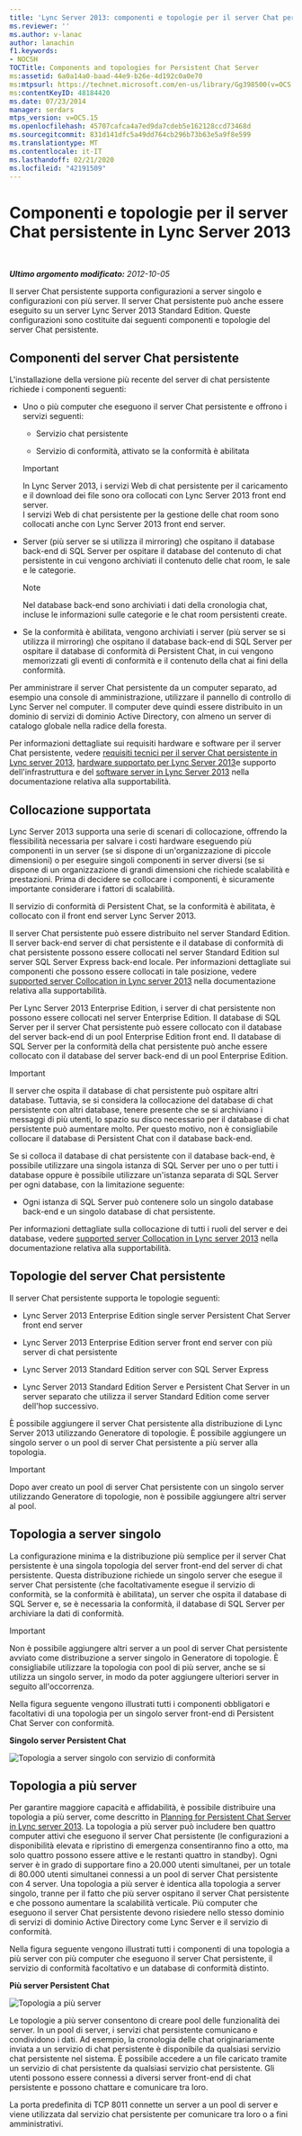 ```yaml
---
title: 'Lync Server 2013: componenti e topologie per il server Chat persistente'
ms.reviewer: ''
ms.author: v-lanac
author: lanachin
f1.keywords:
- NOCSH
TOCTitle: Components and topologies for Persistent Chat Server
ms:assetid: 6a0a14a0-baad-44e9-b26e-4d192c0a0e70
ms:mtpsurl: https://technet.microsoft.com/en-us/library/Gg398500(v=OCS.15)
ms:contentKeyID: 48184420
ms.date: 07/23/2014
manager: serdars
mtps_version: v=OCS.15
ms.openlocfilehash: 45707cafca4a7ed9da7cdeb5e162128ccd73468d
ms.sourcegitcommit: 831d141dfc5a49dd764cb296b73b63e5a9f8e599
ms.translationtype: MT
ms.contentlocale: it-IT
ms.lasthandoff: 02/21/2020
ms.locfileid: "42191509"
---
```

<div data-xmlns="http://www.w3.org/1999/xhtml">

<div class="topic" data-xmlns="http://www.w3.org/1999/xhtml" data-msxsl="urn:schemas-microsoft-com:xslt" data-cs="https://msdn.microsoft.com/">

<div data-asp="https://msdn2.microsoft.com/asp">

# <a name="components-and-topologies-for-persistent-chat-server-in-lync-server-2013"></a>Componenti e topologie per il server Chat persistente in Lync Server 2013

</div>

<div id="mainSection">

<div id="mainBody">

<span> </span>

_**Ultimo argomento modificato:** 2012-10-05_

Il server Chat persistente supporta configurazioni a server singolo e configurazioni con più server. Il server Chat persistente può anche essere eseguito su un server Lync Server 2013 Standard Edition. Queste configurazioni sono costituite dai seguenti componenti e topologie del server Chat persistente.

<div>

## <a name="persistent-chat-server-components"></a>Componenti del server Chat persistente

L'installazione della versione più recente del server di chat persistente richiede i componenti seguenti:

  - Uno o più computer che eseguono il server Chat persistente e offrono i servizi seguenti:
    
      - Servizio chat persistente
    
      - Servizio di conformità, attivato se la conformità è abilitata
    
    <div>
    

    > [!IMPORTANT]  
    > In Lync Server 2013, i servizi Web di chat persistente per il caricamento e il download dei file sono ora collocati con Lync Server 2013&nbsp;front end server.<BR>I servizi Web di chat persistente per la gestione delle chat room sono collocati anche&nbsp;con Lync Server 2013 front end server.

    
    </div>

  - Server (più server se si utilizza il mirroring) che ospitano il database back-end di SQL Server per ospitare il database del contenuto di chat persistente in cui vengono archiviati il contenuto delle chat room, le sale e le categorie.
    
    <div>
    

    > [!NOTE]  
    > Nel database back-end sono archiviati i dati della cronologia chat, incluse le informazioni sulle categorie e le chat room persistenti create.

    
    </div>

  - Se la conformità è abilitata, vengono archiviati i server (più server se si utilizza il mirroring) che ospitano il database back-end di SQL Server per ospitare il database di conformità di Persistent Chat, in cui vengono memorizzati gli eventi di conformità e il contenuto della chat ai fini della conformità.

Per amministrare il server Chat persistente da un computer separato, ad esempio una console di amministrazione, utilizzare il pannello di controllo di Lync Server nel computer. Il computer deve quindi essere distribuito in un dominio di servizi di dominio Active Directory, con almeno un server di catalogo globale nella radice della foresta.

Per informazioni dettagliate sui requisiti hardware e software per il server Chat persistente, vedere [requisiti tecnici per il server Chat persistente in Lync server 2013](lync-server-2013-technical-requirements-for-persistent-chat-server.md), [hardware supportato per Lync Server 2013](lync-server-2013-supported-hardware.md)e supporto dell'infrastruttura e del [software server in Lync Server 2013](lync-server-2013-server-software-and-infrastructure-support.md) nella documentazione relativa alla supportabilità.

</div>

<div>

## <a name="supported-collocation"></a>Collocazione supportata

Lync Server 2013 supporta una serie di scenari di collocazione, offrendo la flessibilità necessaria per salvare i costi hardware eseguendo più componenti in un server (se si dispone di un'organizzazione di piccole dimensioni) o per eseguire singoli componenti in server diversi (se si dispone di un organizzazione di grandi dimensioni che richiede scalabilità e prestazioni. Prima di decidere se collocare i componenti, è sicuramente importante considerare i fattori di scalabilità.

Il servizio di conformità di Persistent Chat, se la conformità è abilitata, è collocato con il front end server Lync Server 2013.

Il server Chat persistente può essere distribuito nel server Standard Edition. Il server back-end server di chat persistente e il database di conformità di chat persistente possono essere collocati nel server Standard Edition sul server SQL Server Express back-end locale. Per informazioni dettagliate sui componenti che possono essere collocati in tale posizione, vedere [supported server Collocation in Lync server 2013](lync-server-2013-supported-server-collocation.md) nella documentazione relativa alla supportabilità.

Per Lync Server 2013 Enterprise Edition, i server di chat persistente non possono essere collocati nel server Enterprise Edition. Il database di SQL Server per il server Chat persistente può essere collocato con il database del server back-end di un pool Enterprise Edition front end. Il database di SQL Server per la conformità della chat persistente può anche essere collocato con il database del server back-end di un pool Enterprise Edition.

<div>


> [!IMPORTANT]  
> Il server che ospita il database di chat persistente può ospitare altri database. Tuttavia, se si considera la collocazione del database di chat persistente con altri database, tenere presente che se si archiviano i messaggi di più utenti, lo spazio su disco necessario per il database di chat persistente può aumentare molto. Per questo motivo, non è consigliabile collocare il database di Persistent Chat con il database back-end.



</div>

Se si colloca il database di chat persistente con il database back-end, è possibile utilizzare una singola istanza di SQL Server per uno o per tutti i database oppure è possibile utilizzare un'istanza separata di SQL Server per ogni database, con la limitazione seguente:

  - Ogni istanza di SQL Server può contenere solo un singolo database back-end e un singolo database di chat persistente.

Per informazioni dettagliate sulla collocazione di tutti i ruoli del server e dei database, vedere [supported server Collocation in Lync server 2013](lync-server-2013-supported-server-collocation.md) nella documentazione relativa alla supportabilità.

</div>

<div>

## <a name="persistent-chat-server-topologies"></a>Topologie del server Chat persistente

Il server Chat persistente supporta le topologie seguenti:

  - Lync Server 2013 Enterprise Edition single server Persistent Chat Server front end server

  - Lync Server 2013 Enterprise Edition server front end server con più server di chat persistente

  - Lync Server 2013 Standard Edition server con SQL Server Express

  - Lync Server 2013 Standard Edition Server e Persistent Chat Server in un server separato che utilizza il server Standard Edition come server dell'hop successivo.

È possibile aggiungere il server Chat persistente alla distribuzione di Lync Server 2013 utilizzando Generatore di topologie. È possibile aggiungere un singolo server o un pool di server Chat persistente a più server alla topologia.

<div>


> [!IMPORTANT]  
> Dopo aver creato un pool di server Chat persistente con un singolo server utilizzando Generatore di topologie, non è possibile aggiungere altri server al pool.



</div>

<div>

## <a name="single-server-topology"></a>Topologia a server singolo

La configurazione minima e la distribuzione più semplice per il server Chat persistente è una singola topologia del server front-end del server di chat persistente. Questa distribuzione richiede un singolo server che esegue il server Chat persistente (che facoltativamente esegue il servizio di conformità, se la conformità è abilitata), un server che ospita il database di SQL Server e, se è necessaria la conformità, il database di SQL Server per archiviare la dati di conformità.

<div>


> [!IMPORTANT]  
> Non è possibile aggiungere altri server a un pool di server Chat persistente avviato come distribuzione a server singolo in Generatore di topologie. È consigliabile utilizzare la topologia con pool di più server, anche se si utilizza un singolo server, in modo da poter aggiungere ulteriori server in seguito all'occorrenza.



</div>

Nella figura seguente vengono illustrati tutti i componenti obbligatori e facoltativi di una topologia per un singolo server front-end di Persistent Chat Server con conformità.

**Singolo server Persistent Chat**

![Topologia a server singolo con servizio di conformità](images/Gg398500.9168fa52-61e0-4d17-a14d-45fd32e81456(OCS.15).jpg "Topologia a server singolo con servizio di conformità")

</div>

<div>

## <a name="multiple-server-topology"></a>Topologia a più server

Per garantire maggiore capacità e affidabilità, è possibile distribuire una topologia a più server, come descritto in [Planning for Persistent Chat Server in Lync server 2013](lync-server-2013-planning-for-persistent-chat-server.md). La topologia a più server può includere ben quattro computer attivi che eseguono il server Chat persistente (le configurazioni a disponibilità elevata e ripristino di emergenza consentiranno fino a otto, ma solo quattro possono essere attive e le restanti quattro in standby). Ogni server è in grado di supportare fino a 20.000 utenti simultanei, per un totale di 80.000 utenti simultanei connessi a un pool di server Chat persistente con 4 server. Una topologia a più server è identica alla topologia a server singolo, tranne per il fatto che più server ospitano il server Chat persistente e che possono aumentare la scalabilità verticale. Più computer che eseguono il server Chat persistente devono risiedere nello stesso dominio di servizi di dominio Active Directory come Lync Server e il servizio di conformità.

Nella figura seguente vengono illustrati tutti i componenti di una topologia a più server con più computer che eseguono il server Chat persistente, il servizio di conformità facoltativo e un database di conformità distinto.

**Più server Persistent Chat**

![Topologia a più server](images/Gg398500.19aea898-28df-4d9b-903c-f72ef062d919(OCS.15).jpg "Topologia a più server")

Le topologie a più server consentono di creare pool delle funzionalità dei server. In un pool di server, i servizi chat persistente comunicano e condividono i dati. Ad esempio, la cronologia delle chat originariamente inviata a un servizio di chat persistente è disponibile da qualsiasi servizio chat persistente nel sistema. È possibile accedere a un file caricato tramite un servizio di chat persistente da qualsiasi servizio chat persistente. Gli utenti possono essere connessi a diversi server front-end di chat persistente e possono chattare e comunicare tra loro.

La porta predefinita di TCP 8011 connette un server a un pool di server e viene utilizzata dal servizio chat persistente per comunicare tra loro o a fini amministrativi.

</div>

</div>

</div>

<span> </span>

</div>

</div>

</div>

